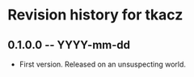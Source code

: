 # Revision history for tkacz

## 0.1.0.0 -- YYYY-mm-dd

* First version. Released on an unsuspecting world.
